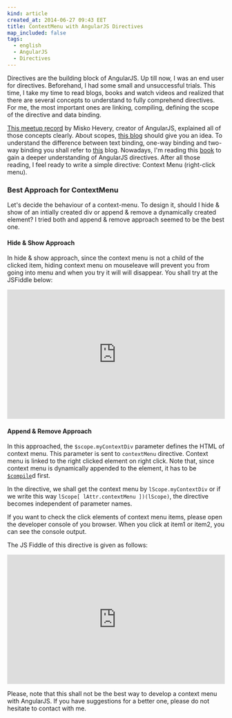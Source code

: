 ```yaml
---
kind: article
created_at: 2014-06-27 09:43 EET
title: ContextMenu with AngularJS Directives
map_included: false
tags:
  - english
  - AngularJS
  - Directives
---
```


Directives are the building block of AngularJS. Up till now, I was an end user for directives. Beforehand, I had some small and unsuccessful trials. This time, I take my time to read blogs, books and watch videos and realized that there are several concepts to understand to fully comprehend directives. For me, the most important ones are linking, compiling, defining the scope of the directive and data binding. 


[This meetup record](http://www.youtube.com/watch?v=WqmeI5fZcho) by Misko Hevery, creator of AngularJS, explained all of those concepts clearly. About scopes, [this blog](http://www.undefinednull.com/2014/02/11/mastering-the-scope-of-a-directive-in-angularjs/) should give you an idea. To understand the difference between text binding, one-way binding and two-way binding you shall refer to [this](http://umur.io/angularjs-directives-using-isolated-scope-with-attributes/) blog. Nowadays, I'm reading this [book](http://www.packtpub.com/AngularJS-directives/book) to gain a deeper understanding of AngularJS directives. After all those reading, I feel ready to write a simple directive: Context Menu (right-click menu).


### Best Approach for ContextMenu

 Let's decide the behaviour of a context-menu. To design it, should I hide & show of an intially created div or append & remove a dynamically created element? I tried both and append & remove approach seemed to be the best one.


#### Hide & Show Approach

In hide & show approach, since the context menu is not a child of the clicked item, hiding context menu on mouseleave will prevent you from going into menu and when you try it will will disappear.
You shall try at the JSFiddle below:

<iframe width="100%" height="300" src="http://jsfiddle.net/yaprak/76aR9/embedded/" allowfullscreen="allowfullscreen" frameborder="0"></iframe>

#### Append & Remove Approach

In this approached, the `$scope.myContextDiv` parameter defines the HTML of context menu. This parameter is sent to `contextMenu` directive. Context menu is linked to the right clicked element on right click. Note that, since context menu is dynamically appended to the element, it has to be [`$compile`](https://docs.angularjs.org/api/ng/service/$compile)d first. 

In the directive, we shall get the context menu by `lScope.myContextDiv` or if we write this way `lScope[ lAttr.contextMenu ])(lScope)`, the directive becomes independent of parameter names.


If you want to check the click elements of context menu items, please open the developer console of you browser. When you click at item1 or item2, you can see the console output.

The JS Fiddle of this directive is given as follows:

<iframe width="100%" height="300" src="http://jsfiddle.net/yaprak/5Lk2V/14/embedded/" allowfullscreen="allowfullscreen" frameborder="0"></iframe>


Please, note that this shall not be the best way to develop a context menu with AngularJS. If you have suggestions for a better one, please do not hesitate to contact with me. 

